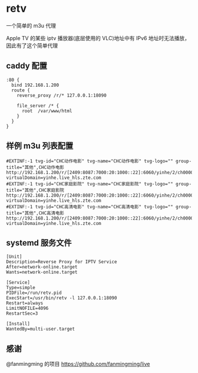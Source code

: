 # retv

一个简单的 m3u 代理

Apple TV 的某些 iptv 播放器(底层使用的 VLC)地址中有 IPv6 地址时无法播放，因此有了这个简单代理

## caddy 配置

```
:80 {
  bind 192.168.1.200
  route {
    reverse_proxy /r/* 127.0.0.1:18090

    file_server /* {
      root  /var/www/html
    }
  }
}
```

## 样例 m3u 列表配置

```
#EXTINF:-1 tvg-id="CHC动作电影" tvg-name="CHC动作电影" tvg-logo="" group-title="其他",CHC动作电影
http://192.168.1.200/r/[2409:8087:7000:20:1000::22]:6060/yinhe/2/ch00000090990000002055/index.m3u8?virtualDomain=yinhe.live_hls.zte.com
#EXTINF:-1 tvg-id="CHC家庭影院" tvg-name="CHC家庭影院" tvg-logo="" group-title="其他",CHC家庭影院
http://192.168.1.200/r/[2409:8087:7000:20:1000::22]:6060/yinhe/2/ch00000090990000002085/index.m3u8?virtualDomain=yinhe.live_hls.zte.com
#EXTINF:-1 tvg-id="CHC高清电影" tvg-name="CHC高清电影" tvg-logo="" group-title="其他",CHC高清电影
http://192.168.1.200/r/[2409:8087:7000:20:1000::22]:6060/yinhe/2/ch00000090990000002065/index.m3u8?virtualDomain=yinhe.live_hls.zte.com
```

## systemd 服务文件

```
[Unit]
Description=Reverse Proxy for IPTV Service
After=network-online.target
Wants=network-online.target

[Service]
Type=simple
PIDFile=/run/retv.pid
ExecStart=/usr/bin/retv -l 127.0.0.1:18090
Restart=always
LimitNOFILE=4096
RestartSec=3

[Install]
WantedBy=multi-user.target
```

## 感谢

@fanmingming 的项目 https://github.com/fanmingming/live
